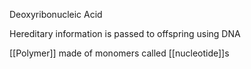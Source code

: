 Deoxyribonucleic Acid

Hereditary information is passed to offspring using DNA

[[Polymer]] made of monomers called [[nucleotide]]s